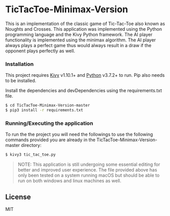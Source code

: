 # TicTacToe-Minimax-Version

This is an implementation of the classic game of Tic-Tac-Toe also known as Noughts and Crosses. This application was implemented using the Python programming language and the Kivy Python framework. The AI player functionality is implemented using the minimax algorithm. The AI player always plays a perfect game thus would always result in a draw if the opponent plays perfectly as well.

### Installation

This project requires [Kivy](https://kivy.org/) v1.10.1+ and [Python](https://www.python.org/) v3.7.2+ to run. Pip also needs to be installed.

Install the dependencies and devDependencies using the requirements.txt file.

```sh
$ cd TicTacToe-Minimax-Version-master
$ pip3 install -r requirements.txt
```


### Running/Executing the application

To run the the project you will need the followings to use the following commands provided you are already in the TicTacToe-Minimax-Version-master directory:

```sh
$ kivy3 tic_tac_toe.py
```



> NOTE: This application is still undergoing some essential editing
> for better and improved user experience.
> The file provided above has only been tested on a system running macOS
> but should be able to run on both windows and linux machines as well.



License
----

MIT

